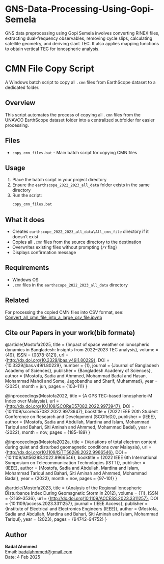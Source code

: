 # GNS-Data-Processing-Using-Gopi-Semela
GNS data preprocessing using Gopi Semela involves converting RINEX files, extracting dual-frequency observables, removing cycle slips, calculating satellite geometry, and deriving slant TEC. It also applies mapping functions to obtain vertical TEC for ionospheric analysis.

# CMN File Copy Script

A Windows batch script to copy all `.cmn` files from EarthScope dataset to a dedicated folder.

## Overview

This script automates the process of copying all `.cmn` files from the UNAVCO EarthScope dataset folder into a centralized subfolder for easier processing.

## Files

- `copy_cmn_files.bat` - Main batch script for copying CMN files

## Usage

1. Place the batch script in your project directory
2. Ensure the `earthscope_2022_2023_all_data` folder exists in the same directory
3. Run the script:
   ```cmd
   copy_cmn_files.bat
   ```

## What it does

- Creates `earthscope_2022_2023_all_data\All_cmn_file` directory if it doesn't exist
- Copies all `.cmn` files from the source directory to the destination
- Overwrites existing files without prompting (`/Y` flag)
- Displays confirmation message

## Requirements

- Windows OS
- `.cmn` files in the `earthscope_2022_2023_all_data` directory

## Related

For processing the copied CMN files into CSV format, see: [Convert_all_cmn_file_into_a_large_csv_file.ipynb](https://github.com/badalahmmed/GNS-Data-Processing-Using-Gopi-Semela/blob/main/Convert_all_cmn_file_into_a_large_csv_file.ipynb)


## Cite our Papers in your work(bib formate)

@article{Mostofa2025,
	title = {Impact of space weather on ionospheric dynamics in Bangladesh: Insights from 2022–2023 TEC analysis},
	volume = {49},
	ISSN = {0378-8121},
	url = {http://dx.doi.org/10.3329/jbas.v49i1.80229},
	DOI = {10.3329/jbas.v49i1.80229},
	number = {1},
	journal = {Journal of Bangladesh Academy of Sciences},
	publisher = {Bangladesh Academy of Sciences},
	author = {Mostofa,  Sadia and Ahmmed,  Mohammad Badal and Hasan,  Mohammad Mahdi and Some,  Jagobandhu and Sharif,  Muhammad},
	year = {2025},
	month = jun,
	pages = {103–111}
}

@inproceedings{Mostofa2022,
	title = {A GPS TEC-based Ionospheric-M Index over Malaysia},
	url = {http://dx.doi.org/10.1109/SCOReD57082.2022.9973947},
	DOI = {10.1109/scored57082.2022.9973947},
	booktitle = {2022 IEEE 20th Student Conference on Research and Development (SCOReD)},
	publisher = {IEEE},
	author = {Mostofa,  Sadia and Abdullah,  Mardina and Islam,  Mohammad Tariqul and Bahari,  Siti Aminah and Ahmmed,  Mohammad Badal},
	year = {2022},
	month = nov,
	pages = {185–189}
}

@inproceedings{Mostofa2022a,
	title = {Variations of total electron content during quiet and disturbed geomagnetic conditions over Malaysia},
	url = {http://dx.doi.org/10.1109/ISTT56288.2022.9966546},
	DOI = {10.1109/istt56288.2022.9966546},
	booktitle = {2022 IEEE 6th International Symposium on Telecommunication Technologies (ISTT)},
	publisher = {IEEE},
	author = {Mostofa,  Sadia and Abdullah,  Mardina and Islam,  Mohammad Tariqul and Bahari,  Siti Aminah and Ahmmed,  Mohammad Badal},
	year = {2022},
	month = nov,
	pages = {97–101}
}

@article{Mostofa2023,
	title = {Analysis of the Regional Ionospheric Disturbance Index During Geomagnetic Storm in 2012},
	volume = {11},
	ISSN = {2169-3536},
	url = {http://dx.doi.org/10.1109/ACCESS.2023.3311257},
	DOI = {10.1109/access.2023.3311257},
	journal = {IEEE Access},
	publisher = {Institute of Electrical and Electronics Engineers (IEEE)},
	author = {Mostofa,  Sadia and Abdullah,  Mardina and Bahari,  Siti Aminah and Islam,  Mohammad Tariqul},
	year = {2023},
	pages = {94742–94752}
}


## Author

**Badal Ahmmed**  
Email: badalahmmed@gmail.com  
Date: 4 Feb 2025

